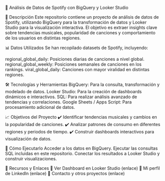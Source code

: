 🎵 Análisis de Datos de Spotify con BigQuery y Looker Studio

📌 Descripción
Este repositorio contiene un proyecto de análisis de datos de Spotify, utilizando BigQuery para la transformación de datos y Looker Studio para la visualización interactiva. El objetivo es extraer insights clave sobre tendencias musicales, popularidad de canciones y comportamiento de los usuarios en distintas regiones.

📊 Datos Utilizados
Se han recopilado datasets de Spotify, incluyendo:

regional_global_daily: Posiciones diarias de canciones a nivel global.
regional_global_weekly: Posiciones semanales de canciones en los rankings.
viral_global_daily: Canciones con mayor viralidad en distintas regiones.

🛠️ Tecnologías y Herramientas
BigQuery: Para la consulta, transformación y modelado de datos.
Looker Studio: Para la creación de dashboards dinámicos e interactivos.
SQL: Para realizar análisis avanzado de tendencias y correlaciones.
Google Sheets / Apps Script: Para procesamiento adicional de datos.

📈 Objetivos del Proyecto
✔️ Identificar tendencias musicales y cambios en la popularidad de canciones.
✔️ Analizar patrones de consumo en diferentes regiones y periodos de tiempo.
✔️ Construir dashboards interactivos para visualización de datos.

🚀 Cómo Ejecutarlo
Acceder a los datos en BigQuery.
Ejecutar las consultas SQL incluidas en este repositorio.
Conectar los resultados a Looker Studio y construir visualizaciones.

🔗 Recursos y Enlaces
📌 Ver Dashboard en Looker Studio (enlace)
📌 Mi perfil de LinkedIn (enlace)
📌 Contacto y otros proyectos (enlace)
